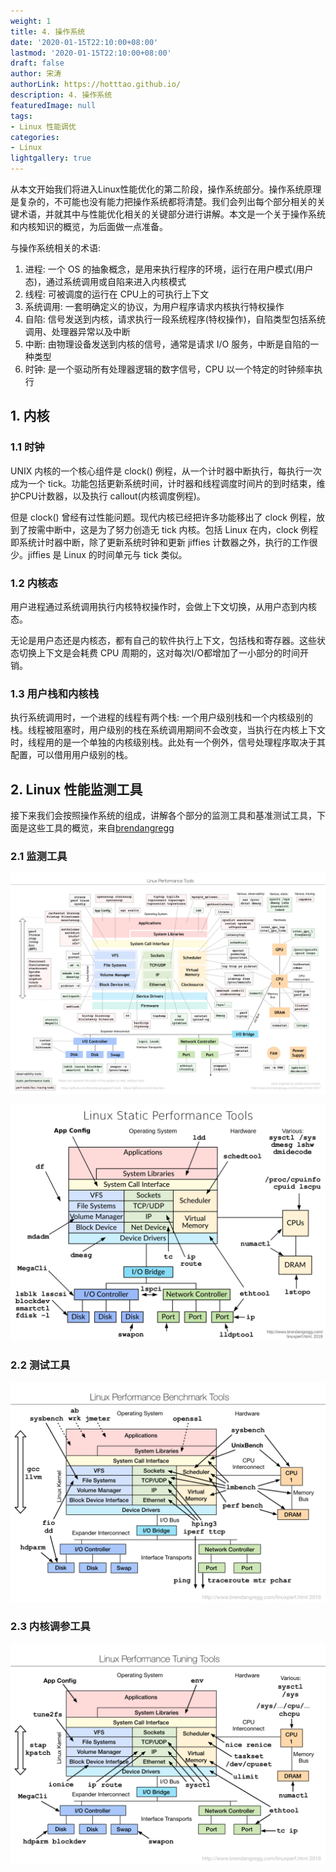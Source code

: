```yaml
---
weight: 1
title: 4. 操作系统
date: '2020-01-15T22:10:00+08:00'
lastmod: '2020-01-15T22:10:00+08:00'
draft: false
author: 宋涛
authorLink: https://hotttao.github.io/
description: 4. 操作系统
featuredImage: null
tags:
- Linux 性能调优
categories:
- Linux
lightgallery: true
---
```


从本文开始我们将进入Linux性能优化的第二阶段，操作系统部分。操作系统原理是复杂的，不可能也没有能力把操作系统都将清楚。我们会列出每个部分相关的关键术语，并就其中与性能优化相关的关键部分进行讲解。本文是一个关于操作系统和内核知识的概览，为后面做一点准备。

<!-- more -->

与操作系统相关的术语:
1. 进程: 一个 OS 的抽象概念，是用来执行程序的环境，运行在用户模式(用户态)，通过系统调用或自陷来进入内核模式
2. 线程: 可被调度的运行在 CPU上的可执行上下文
3. 系统调用: 一套明确定义的协议，为用户程序请求内核执行特权操作
4. 自陷: 信号发送到内核，请求执行一段系统程序(特权操作)，自陷类型包括系统调用、处理器异常以及中断
5. 中断: 由物理设备发送到内核的信号，通常是请求 I/O 服务，中断是自陷的一种类型
6. 时钟: 是一个驱动所有处理器逻辑的数字信号，CPU 以一个特定的时钟频率执行

## 1. 内核
### 1.1 时钟
UNIX 内核的一个核心组件是 clock() 例程，从一个计时器中断执行，每执行一次成为一个 tick。功能包括更新系统时间，计时器和线程调度时间片的到时结束，维护CPU计数器，以及执行 callout(内核调度例程)。

但是 clock() 曾经有过性能问题。现代内核已经把许多功能移出了 clock 例程，放到了按需中断中，这是为了努力创造无 tick 内核。包括 Linux 在内，clock 例程即系统计时器中断，除了更新系统时钟和更新 jiffies 计数器之外，执行的工作很少。jiffies 是 Linux 的时间单元与 tick 类似。

### 1.2 内核态
用户进程通过系统调用执行内核特权操作时，会做上下文切换，从用户态到内核态。

无论是用户态还是内核态，都有自己的软件执行上下文，包括栈和寄存器。这些状态切换上下文是会耗费 CPU 周期的，这对每次I/O都增加了一小部分的时间开销。

### 1.3 用户栈和内核栈
执行系统调用时，一个进程的线程有两个栈: 一个用户级别栈和一个内核级别的栈。线程被阻塞时，用户级别的栈在系统调用期间不会改变，当执行在内核上下文时，线程用的是一个单独的内核级别栈。此处有一个例外，信号处理程序取决于其配置，可以借用用户级别的栈。

## 2. Linux 性能监测工具
接下来我们会按照操作系统的组成，讲解各个部分的监测工具和基准测试工具，下面是这些工具的概览，来自[brendangregg](http://www.brendangregg.com/linuxperf.html)

### 2.1 监测工具
![linux_cmd](/images/linux_pf/linux_cmd.png)

![linux_static_tools](/images/linux_pf/linux_static_tools.png)

### 2.2 测试工具
![linux_benchmarking_tools](/images/linux_pf/linux_benchmarking_tools.png)

### 2.3 内核调参工具
![linux_tuning_tools](/images/linux_pf/linux_tuning_tools.png)


